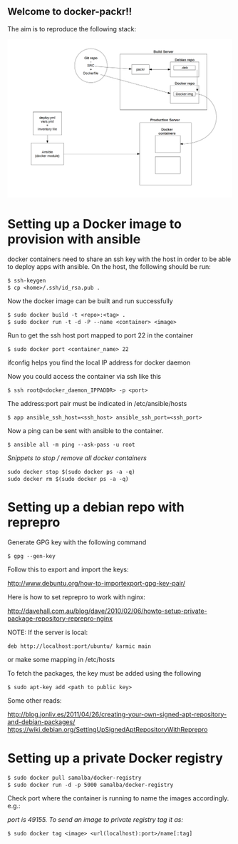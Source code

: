 ## Welcome to docker-packr!!

The aim is to reproduce the following stack:

![stack](stack.png)

# Setting up a Docker image to provision with ansible

docker containers need to share an ssh key with the host in order to be able
to deploy apps with ansible. On the host, the following should be run: 

    $ ssh-keygen
    $ cp <home>/.ssh/id_rsa.pub .

Now the docker image can be built and run successfully

    $ sudo docker build -t <repo>:<tag> .
    $ sudo docker run -t -d -P --name <container> <image>

Run to get the ssh host port mapped to port 22 in the container

    $ sudo docker port <container_name> 22 

ifconfig helps you find the local IP address for docker daemon

Now you could access the container via ssh like this

    $ ssh root@<docker_daemon_IPPADDR> -p <port>   

The address:port pair must be indicated in /etc/ansible/hosts

    $ app ansible_ssh_host=<ssh_host> ansible_ssh_port=<ssh_port>  

Now a ping can be sent with ansible to the container. 

    $ ansible all -m ping --ask-pass -u root

*Snippets to stop / remove all docker containers*

    sudo docker stop $(sudo docker ps -a -q)
    sudo docker rm $(sudo docker ps -a -q)

# Setting up a debian repo with reprepro

Generate GPG key with the following command

    $ gpg --gen-key

Follow this to export and import the keys:

<http://www.debuntu.org/how-to-importexport-gpg-key-pair/>

Here is how to set reprepro to work with nginx:

<http://davehall.com.au/blog/dave/2010/02/06/howto-setup-private-package-repository-reprepro-nginx>

NOTE: If the server is local:

    deb http://localhost:port/ubuntu/ karmic main

or make some mapping in /etc/hosts

To fetch the packages, the key must be added using the following

    $ sudo apt-key add <path to public key>

Some other reads:

<http://blog.jonliv.es/2011/04/26/creating-your-own-signed-apt-repository-and-debian-packages/>
<https://wiki.debian.org/SettingUpSignedAptRepositoryWithReprepro>

# Setting up a private Docker registry 

    $ sudo docker pull samalba/docker-registry
    $ sudo docker run -d -p 5000 samalba/docker-registry

Check port where the container is running to name the images accordingly. e.g.:

*port is 49155. To send an image to private registry tag it as:*

    $ sudo docker tag <image> <url(localhost):port>/name[:tag]



